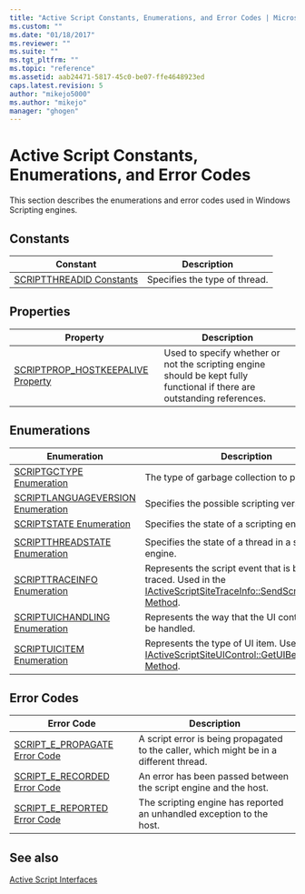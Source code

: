 ```yaml
---
title: "Active Script Constants, Enumerations, and Error Codes | Microsoft Docs"
ms.custom: ""
ms.date: "01/18/2017"
ms.reviewer: ""
ms.suite: ""
ms.tgt_pltfrm: ""
ms.topic: "reference"
ms.assetid: aab24471-5817-45c0-be07-ffe4648923ed
caps.latest.revision: 5
author: "mikejo5000"
ms.author: "mikejo"
manager: "ghogen"
---
```

# Active Script Constants, Enumerations, and Error Codes
This section describes the enumerations and error codes used in Windows Scripting engines.  
  
## Constants  
  
|Constant|Description|  
|--------------|-----------------|  
|[SCRIPTTHREADID Constants](../../winscript/reference/scriptthreadid-constants.md)|Specifies the type of thread.|  
  
## Properties  
  
|Property|Description|  
|--------------|-----------------|  
|[SCRIPTPROP_HOSTKEEPALIVE Property](../../winscript/reference/scriptprop-hostkeepalive-property.md)|Used to specify whether or not the scripting engine should be kept fully functional if there are outstanding references.|  
  
## Enumerations  
  
|Enumeration|Description|  
|-----------------|-----------------|  
|[SCRIPTGCTYPE Enumeration](../../winscript/reference/scriptgctype-enumeration.md)|The type of garbage collection to perform.|  
|[SCRIPTLANGUAGEVERSION Enumeration](../../winscript/reference/scriptlanguageversion-enumeration.md)|Specifies the possible scripting versions.|  
|[SCRIPTSTATE Enumeration](../../winscript/reference/scriptstate-enumeration.md)|Specifies the state of a scripting engine.|  
|||  
|[SCRIPTTHREADSTATE Enumeration](../../winscript/reference/scriptthreadstate-enumeration.md)|Specifies the state of a thread in a scripting engine.|  
|[SCRIPTTRACEINFO Enumeration](../../winscript/reference/scripttraceinfo-enumeration.md)|Represents the script event that is being traced. Used in the [IActiveScriptSiteTraceInfo::SendScriptTraceInfo Method](../../winscript/reference/iactivescriptsitetraceinfo-sendscripttraceinfo-method.md).|  
|[SCRIPTUICHANDLING Enumeration](../../winscript/reference/scriptuichandling-enumeration.md)|Represents the way that the UI control should be handled.|  
|[SCRIPTUICITEM Enumeration](../../winscript/reference/scriptuicitem-enumeration.md)|Represents the type of UI item. Used in the [IActiveScriptSiteUIControl::GetUIBehavior Method](../../winscript/reference/iactivescriptsiteuicontrol-getuibehavior-method.md).|  
  
## Error Codes  
  
|Error Code|Description|  
|----------------|-----------------|  
|[SCRIPT_E_PROPAGATE Error Code](../../winscript/reference/script-e-propagate-error-code.md)|A script error is being propagated to the caller, which might be in a different thread.|  
|[SCRIPT_E_RECORDED Error Code](../../winscript/reference/script-e-recorded-error-code.md)|An error has been passed between the script engine and the host.|  
|[SCRIPT_E_REPORTED Error Code](../../winscript/reference/script-e-reported-error-code.md)|The scripting engine has reported an unhandled exception to the host.|  
  
## See also  
 [Active Script Interfaces](../../winscript/reference/active-script-interfaces.md)